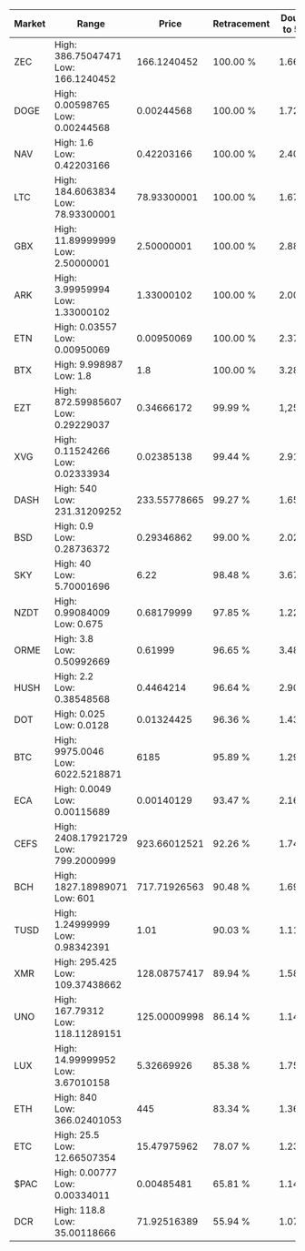 | Market | Range | Price| Retracement | Doubles to 50% |
| --- | --- | --- | --- | --- |
| ZEC | High: 386.75047471<br />Low: 166.1240452 | 166.1240452 | 100.00 % | 1.66 |
| DOGE | High: 0.00598765<br />Low: 0.00244568 | 0.00244568 | 100.00 % | 1.72 |
| NAV | High: 1.6<br />Low: 0.42203166 | 0.42203166 | 100.00 % | 2.40 |
| LTC | High: 184.6063834<br />Low: 78.93300001 | 78.93300001 | 100.00 % | 1.67 |
| GBX | High: 11.89999999<br />Low: 2.50000001 | 2.50000001 | 100.00 % | 2.88 |
| ARK | High: 3.99959994<br />Low: 1.33000102 | 1.33000102 | 100.00 % | 2.00 |
| ETN | High: 0.03557<br />Low: 0.00950069 | 0.00950069 | 100.00 % | 2.37 |
| BTX | High: 9.998987<br />Low: 1.8 | 1.8 | 100.00 % | 3.28 |
| EZT | High: 872.59985607<br />Low: 0.29229037 | 0.34666172 | 99.99 % | 1,259.00 |
| XVG | High: 0.11524266<br />Low: 0.02333934 | 0.02385138 | 99.44 % | 2.91 |
| DASH | High: 540<br />Low: 231.31209252 | 233.55778665 | 99.27 % | 1.65 |
| BSD | High: 0.9<br />Low: 0.28736372 | 0.29346862 | 99.00 % | 2.02 |
| SKY | High: 40<br />Low: 5.70001696 | 6.22 | 98.48 % | 3.67 |
| NZDT | High: 0.99084009<br />Low: 0.675 | 0.68179999 | 97.85 % | 1.22 |
| ORME | High: 3.8<br />Low: 0.50992669 | 0.61999 | 96.65 % | 3.48 |
| HUSH | High: 2.2<br />Low: 0.38548568 | 0.4464214 | 96.64 % | 2.90 |
| DOT | High: 0.025<br />Low: 0.0128 | 0.01324425 | 96.36 % | 1.43 |
| BTC | High: 9975.0046<br />Low: 6022.5218871 | 6185 | 95.89 % | 1.29 |
| ECA | High: 0.0049<br />Low: 0.00115689 | 0.00140129 | 93.47 % | 2.16 |
| CEFS | High: 2408.17921729<br />Low: 799.2000999 | 923.66012521 | 92.26 % | 1.74 |
| BCH | High: 1827.18989071<br />Low: 601 | 717.71926563 | 90.48 % | 1.69 |
| TUSD | High: 1.24999999<br />Low: 0.98342391 | 1.01 | 90.03 % | 1.11 |
| XMR | High: 295.425<br />Low: 109.37438662 | 128.08757417 | 89.94 % | 1.58 |
| UNO | High: 167.79312<br />Low: 118.11289151 | 125.00009998 | 86.14 % | 1.14 |
| LUX | High: 14.99999952<br />Low: 3.67010158 | 5.32669926 | 85.38 % | 1.75 |
| ETH | High: 840<br />Low: 366.02401053 | 445 | 83.34 % | 1.36 |
| ETC | High: 25.5<br />Low: 12.66507354 | 15.47975962 | 78.07 % | 1.23 |
| $PAC | High: 0.00777<br />Low: 0.00334011 | 0.00485481 | 65.81 % | 1.14 |
| DCR | High: 118.8<br />Low: 35.00118666 | 71.92516389 | 55.94 % | 1.07 |

